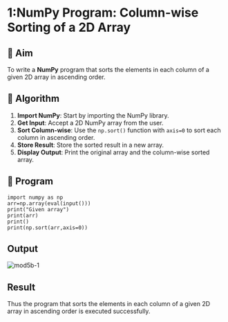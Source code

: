 # 1:NumPy Program: Column-wise Sorting of a 2D Array
## 🎯 Aim
To write a **NumPy** program that sorts the elements in each column of a given 2D array in ascending order.

## 🧠 Algorithm

1. **Import NumPy**: Start by importing the NumPy library.
2. **Get Input**: Accept a 2D NumPy array from the user.
3. **Sort Column-wise**: Use the `np.sort()` function with `axis=0` to sort each column in ascending order.
4. **Store Result**: Store the sorted result in a new array.
5. **Display Output**: Print the original array and the column-wise sorted array.

## 🧾 Program
```
import numpy as np
arr=np.array(eval(input()))
print("Given array")
print(arr)
print()
print(np.sort(arr,axis=0))
```

## Output
![mod5b-1](https://github.com/user-attachments/assets/63dfd086-76fc-4664-af62-98938985f081)

## Result
Thus the program that sorts the elements in each column of a given 2D array in ascending order is executed successfully.
